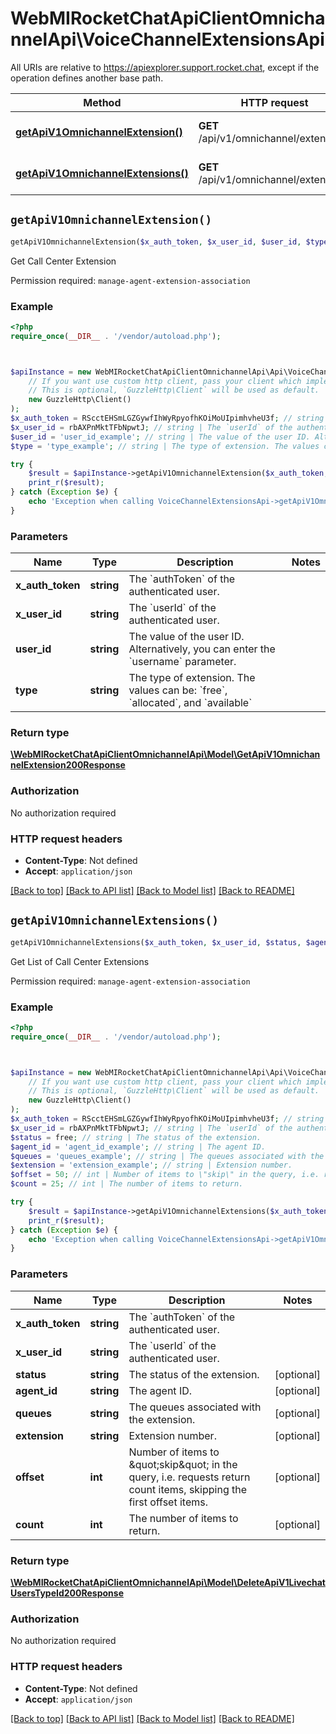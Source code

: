 # WebMIRocketChatApiClientOmnichannelApi\VoiceChannelExtensionsApi

All URIs are relative to https://apiexplorer.support.rocket.chat, except if the operation defines another base path.

| Method | HTTP request | Description |
| ------------- | ------------- | ------------- |
| [**getApiV1OmnichannelExtension()**](VoiceChannelExtensionsApi.md#getApiV1OmnichannelExtension) | **GET** /api/v1/omnichannel/extension | Get Call Center Extension |
| [**getApiV1OmnichannelExtensions()**](VoiceChannelExtensionsApi.md#getApiV1OmnichannelExtensions) | **GET** /api/v1/omnichannel/extensions | Get List of Call Center Extensions |


## `getApiV1OmnichannelExtension()`

```php
getApiV1OmnichannelExtension($x_auth_token, $x_user_id, $user_id, $type): \WebMIRocketChatApiClientOmnichannelApi\Model\GetApiV1OmnichannelExtension200Response
```

Get Call Center Extension

Permission required: `manage-agent-extension-association`

### Example

```php
<?php
require_once(__DIR__ . '/vendor/autoload.php');



$apiInstance = new WebMIRocketChatApiClientOmnichannelApi\Api\VoiceChannelExtensionsApi(
    // If you want use custom http client, pass your client which implements `GuzzleHttp\ClientInterface`.
    // This is optional, `GuzzleHttp\Client` will be used as default.
    new GuzzleHttp\Client()
);
$x_auth_token = RScctEHSmLGZGywfIhWyRpyofhKOiMoUIpimhvheU3f; // string | The `authToken` of the authenticated user.
$x_user_id = rbAXPnMktTFbNpwtJ; // string | The `userId` of the authenticated user.
$user_id = 'user_id_example'; // string | The value of the user ID. Alternatively, you can enter the `username` parameter.
$type = 'type_example'; // string | The type of extension. The values can be: `free`, `allocated`, and  `available`

try {
    $result = $apiInstance->getApiV1OmnichannelExtension($x_auth_token, $x_user_id, $user_id, $type);
    print_r($result);
} catch (Exception $e) {
    echo 'Exception when calling VoiceChannelExtensionsApi->getApiV1OmnichannelExtension: ', $e->getMessage(), PHP_EOL;
}
```

### Parameters

| Name | Type | Description  | Notes |
| ------------- | ------------- | ------------- | ------------- |
| **x_auth_token** | **string**| The &#x60;authToken&#x60; of the authenticated user. | |
| **x_user_id** | **string**| The &#x60;userId&#x60; of the authenticated user. | |
| **user_id** | **string**| The value of the user ID. Alternatively, you can enter the &#x60;username&#x60; parameter. | |
| **type** | **string**| The type of extension. The values can be: &#x60;free&#x60;, &#x60;allocated&#x60;, and  &#x60;available&#x60; | |

### Return type

[**\WebMIRocketChatApiClientOmnichannelApi\Model\GetApiV1OmnichannelExtension200Response**](../Model/GetApiV1OmnichannelExtension200Response.md)

### Authorization

No authorization required

### HTTP request headers

- **Content-Type**: Not defined
- **Accept**: `application/json`

[[Back to top]](#) [[Back to API list]](../../README.md#endpoints)
[[Back to Model list]](../../README.md#models)
[[Back to README]](../../README.md)

## `getApiV1OmnichannelExtensions()`

```php
getApiV1OmnichannelExtensions($x_auth_token, $x_user_id, $status, $agent_id, $queues, $extension, $offset, $count): \WebMIRocketChatApiClientOmnichannelApi\Model\DeleteApiV1LivechatUsersTypeId200Response
```

Get List of Call Center Extensions

Permission required: `manage-agent-extension-association`

### Example

```php
<?php
require_once(__DIR__ . '/vendor/autoload.php');



$apiInstance = new WebMIRocketChatApiClientOmnichannelApi\Api\VoiceChannelExtensionsApi(
    // If you want use custom http client, pass your client which implements `GuzzleHttp\ClientInterface`.
    // This is optional, `GuzzleHttp\Client` will be used as default.
    new GuzzleHttp\Client()
);
$x_auth_token = RScctEHSmLGZGywfIhWyRpyofhKOiMoUIpimhvheU3f; // string | The `authToken` of the authenticated user.
$x_user_id = rbAXPnMktTFbNpwtJ; // string | The `userId` of the authenticated user.
$status = free; // string | The status of the extension.
$agent_id = 'agent_id_example'; // string | The agent ID.
$queues = 'queues_example'; // string | The queues associated with the extension.
$extension = 'extension_example'; // string | Extension number.
$offset = 50; // int | Number of items to \"skip\" in the query, i.e. requests return count items, skipping the first offset items.
$count = 25; // int | The number of items to return.

try {
    $result = $apiInstance->getApiV1OmnichannelExtensions($x_auth_token, $x_user_id, $status, $agent_id, $queues, $extension, $offset, $count);
    print_r($result);
} catch (Exception $e) {
    echo 'Exception when calling VoiceChannelExtensionsApi->getApiV1OmnichannelExtensions: ', $e->getMessage(), PHP_EOL;
}
```

### Parameters

| Name | Type | Description  | Notes |
| ------------- | ------------- | ------------- | ------------- |
| **x_auth_token** | **string**| The &#x60;authToken&#x60; of the authenticated user. | |
| **x_user_id** | **string**| The &#x60;userId&#x60; of the authenticated user. | |
| **status** | **string**| The status of the extension. | [optional] |
| **agent_id** | **string**| The agent ID. | [optional] |
| **queues** | **string**| The queues associated with the extension. | [optional] |
| **extension** | **string**| Extension number. | [optional] |
| **offset** | **int**| Number of items to \&quot;skip\&quot; in the query, i.e. requests return count items, skipping the first offset items. | [optional] |
| **count** | **int**| The number of items to return. | [optional] |

### Return type

[**\WebMIRocketChatApiClientOmnichannelApi\Model\DeleteApiV1LivechatUsersTypeId200Response**](../Model/DeleteApiV1LivechatUsersTypeId200Response.md)

### Authorization

No authorization required

### HTTP request headers

- **Content-Type**: Not defined
- **Accept**: `application/json`

[[Back to top]](#) [[Back to API list]](../../README.md#endpoints)
[[Back to Model list]](../../README.md#models)
[[Back to README]](../../README.md)
